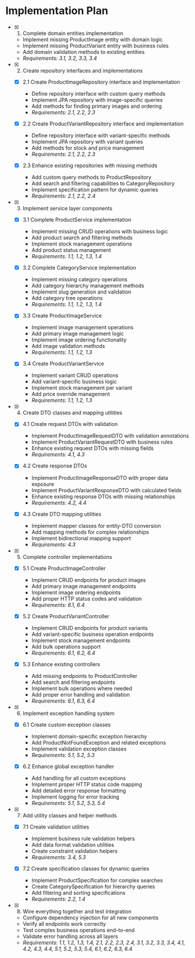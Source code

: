 # Implementation Plan

- [x] 1. Complete domain entities implementation
  - Implement missing ProductImage entity with domain logic
  - Implement missing ProductVariant entity with business rules
  - Add domain validation methods to existing entities
  - _Requirements: 3.1, 3.2, 3.3, 3.4_

- [x] 2. Create repository interfaces and implementations
  - [x] 2.1 Create ProductImageRepository interface and implementation
    - Define repository interface with custom query methods
    - Implement JPA repository with image-specific queries
    - Add methods for finding primary images and ordering
    - _Requirements: 2.1, 2.2, 2.3_

  - [x] 2.2 Create ProductVariantRepository interface and implementation
    - Define repository interface with variant-specific methods
    - Implement JPA repository with variant queries
    - Add methods for stock and price management
    - _Requirements: 2.1, 2.2, 2.3_

  - [x] 2.3 Enhance existing repositories with missing methods
    - Add custom query methods to ProductRepository
    - Add search and filtering capabilities to CategoryRepository
    - Implement specification pattern for dynamic queries
    - _Requirements: 2.1, 2.2, 2.4_

- [x] 3. Implement service layer components
  - [x] 3.1 Complete ProductService implementation
    - Implement missing CRUD operations with business logic
    - Add product search and filtering methods
    - Implement stock management operations
    - Add product status management
    - _Requirements: 1.1, 1.2, 1.3, 1.4_

  - [x] 3.2 Complete CategoryService implementation
    - Implement missing category operations
    - Add category hierarchy management methods
    - Implement slug generation and validation
    - Add category tree operations
    - _Requirements: 1.1, 1.2, 1.3, 1.4_

  - [x] 3.3 Create ProductImageService
    - Implement image management operations
    - Add primary image management logic
    - Implement image ordering functionality
    - Add image validation methods
    - _Requirements: 1.1, 1.2, 1.3_

  - [x] 3.4 Create ProductVariantService
    - Implement variant CRUD operations
    - Add variant-specific business logic
    - Implement stock management per variant
    - Add price override management
    - _Requirements: 1.1, 1.2, 1.3_

- [x] 4. Create DTO classes and mapping utilities
  - [x] 4.1 Create request DTOs with validation
    - Implement ProductImageRequestDTO with validation annotations
    - Implement ProductVariantRequestDTO with business rules
    - Enhance existing request DTOs with missing fields
    - _Requirements: 4.1, 4.3_

  - [x] 4.2 Create response DTOs
    - Implement ProductImageResponseDTO with proper data exposure
    - Implement ProductVariantResponseDTO with calculated fields
    - Enhance existing response DTOs with missing relationships
    - _Requirements: 4.2, 4.4_

  - [x] 4.3 Create DTO mapping utilities
    - Implement mapper classes for entity-DTO conversion
    - Add mapping methods for complex relationships
    - Implement bidirectional mapping support
    - _Requirements: 4.3_

- [x] 5. Complete controller implementations
  - [x] 5.1 Create ProductImageController
    - Implement CRUD endpoints for product images
    - Add primary image management endpoints
    - Implement image ordering endpoints
    - Add proper HTTP status codes and validation
    - _Requirements: 6.1, 6.4_

  - [x] 5.2 Create ProductVariantController
    - Implement CRUD endpoints for product variants
    - Add variant-specific business operation endpoints
    - Implement stock management endpoints
    - Add bulk operations support
    - _Requirements: 6.1, 6.2, 6.4_

  - [x] 5.3 Enhance existing controllers
    - Add missing endpoints to ProductController
    - Add search and filtering endpoints
    - Implement bulk operations where needed
    - Add proper error handling and validation
    - _Requirements: 6.1, 6.3, 6.4_

- [x] 6. Implement exception handling system
  - [x] 6.1 Create custom exception classes
    - Implement domain-specific exception hierarchy
    - Add ProductNotFoundException and related exceptions
    - Implement validation exception classes
    - _Requirements: 5.1, 5.2, 5.3_

  - [x] 6.2 Enhance global exception handler
    - Add handling for all custom exceptions
    - Implement proper HTTP status code mapping
    - Add detailed error response formatting
    - Implement logging for error tracking
    - _Requirements: 5.1, 5.2, 5.3, 5.4_

- [x] 7. Add utility classes and helper methods
  - [x] 7.1 Create validation utilities
    - Implement business rule validation helpers
    - Add data format validation utilities
    - Create constraint validation helpers
    - _Requirements: 3.4, 5.3_

  - [x] 7.2 Create specification classes for dynamic queries
    - Implement ProductSpecification for complex searches
    - Create CategorySpecification for hierarchy queries
    - Add filtering and sorting specifications
    - _Requirements: 2.2, 1.4_

- [x] 8. Wire everything together and test integration
  - Configure dependency injection for all new components
  - Verify all endpoints work correctly
  - Test complex business operations end-to-end
  - Validate error handling across all layers
  - _Requirements: 1.1, 1.2, 1.3, 1.4, 2.1, 2.2, 2.3, 2.4, 3.1, 3.2, 3.3, 3.4, 4.1, 4.2, 4.3, 4.4, 5.1, 5.2, 5.3, 5.4, 6.1, 6.2, 6.3, 6.4_